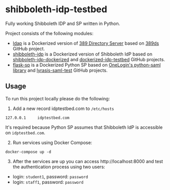 # shibboleth-idp-testbed

Fully working Shibboleth IDP and SP written in Python.

Project consists of the following modules:

- [ldap](./ldap) is a Dockerized version of [389 Directory Server](https://directory.fedoraproject.org/) based on [389ds](https://github.com/michel4j/389ds) GitHub project.
- [shibboleth-idp](./shibboleth-idp) is a Dockerized version of Shibboleth IdP based on [shibboleth-idp-dockerized](https://github.com/Unicon/shibboleth-idp-dockerized) and [dockerized-idp-testbed](https://github.com/UniconLabs/dockerized-idp-testbed) GitHub projects.
- [flask-sp](./flask-sp) is a Dockerized Python SP based on [OneLogin's python-saml library](https://github.com/onelogin/python-saml) and [lyrasis-saml-test](https://github.com/kristojorg/lyrasis-saml-test) GitHub projects.

## Usage

To run this project locally please do the following:

1. Add a new record idptestbed.com to `/etc/hosts`

```
127.0.0.1     idptestbed.com
```

It's required because Python SP assumes that Shibboleth IdP is accessible on `idptestbed.com`.

2. Run services using Docker Compose:

```
docker-compose up -d
```

3. After the services are up you can access http://localhost:8000 and test the authentication process using two users:

- login: `student1`, password: `password`
- login: `staff1`, password: `password`
